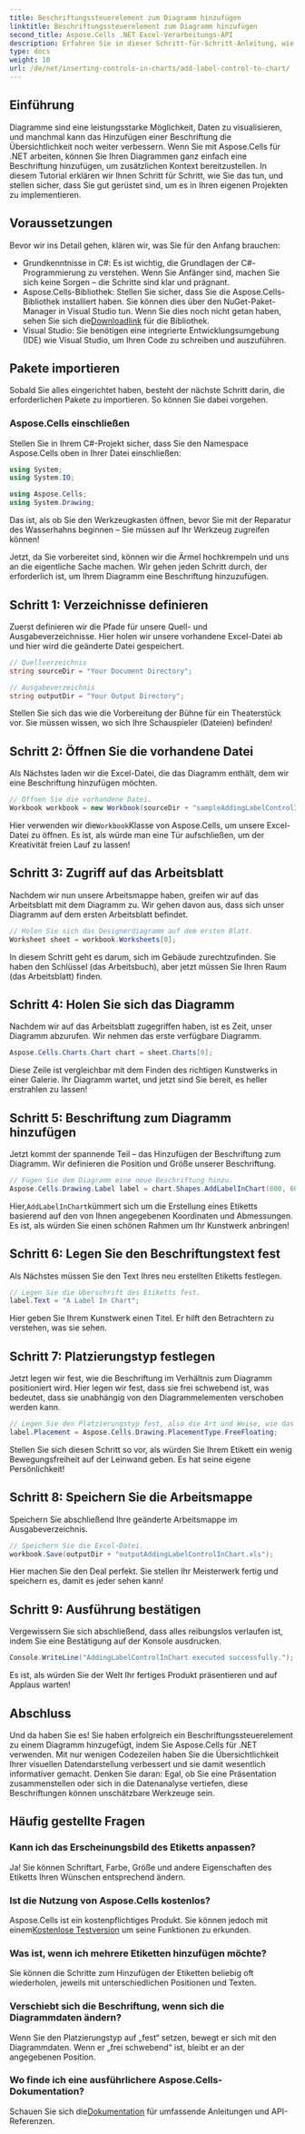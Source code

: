 ```yaml
---
title: Beschriftungssteuerelement zum Diagramm hinzufügen
linktitle: Beschriftungssteuerelement zum Diagramm hinzufügen
second_title: Aspose.Cells .NET Excel-Verarbeitungs-API
description: Erfahren Sie in dieser Schritt-für-Schritt-Anleitung, wie Sie Ihren Diagrammen in Aspose.Cells für .NET ein Beschriftungssteuerelement hinzufügen. Verbessern Sie Ihre Datenvisualisierung.
type: docs
weight: 10
url: /de/net/inserting-controls-in-charts/add-label-control-to-chart/
---
```

## Einführung

Diagramme sind eine leistungsstarke Möglichkeit, Daten zu visualisieren, und manchmal kann das Hinzufügen einer Beschriftung die Übersichtlichkeit noch weiter verbessern. Wenn Sie mit Aspose.Cells für .NET arbeiten, können Sie Ihren Diagrammen ganz einfach eine Beschriftung hinzufügen, um zusätzlichen Kontext bereitzustellen. In diesem Tutorial erklären wir Ihnen Schritt für Schritt, wie Sie das tun, und stellen sicher, dass Sie gut gerüstet sind, um es in Ihren eigenen Projekten zu implementieren.

## Voraussetzungen

Bevor wir ins Detail gehen, klären wir, was Sie für den Anfang brauchen:

- Grundkenntnisse in C#: Es ist wichtig, die Grundlagen der C#-Programmierung zu verstehen. Wenn Sie Anfänger sind, machen Sie sich keine Sorgen – die Schritte sind klar und prägnant.
-  Aspose.Cells-Bibliothek: Stellen Sie sicher, dass Sie die Aspose.Cells-Bibliothek installiert haben. Sie können dies über den NuGet-Paket-Manager in Visual Studio tun. Wenn Sie dies noch nicht getan haben, sehen Sie sich die[Downloadlink](https://releases.aspose.com/cells/net/) für die Bibliothek.
- Visual Studio: Sie benötigen eine integrierte Entwicklungsumgebung (IDE) wie Visual Studio, um Ihren Code zu schreiben und auszuführen.

## Pakete importieren

Sobald Sie alles eingerichtet haben, besteht der nächste Schritt darin, die erforderlichen Pakete zu importieren. So können Sie dabei vorgehen.

### Aspose.Cells einschließen

Stellen Sie in Ihrem C#-Projekt sicher, dass Sie den Namespace Aspose.Cells oben in Ihrer Datei einschließen:

```csharp
using System;
using System.IO;

using Aspose.Cells;
using System.Drawing;
```

Das ist, als ob Sie den Werkzeugkasten öffnen, bevor Sie mit der Reparatur des Wasserhahns beginnen – Sie müssen auf Ihr Werkzeug zugreifen können!

Jetzt, da Sie vorbereitet sind, können wir die Ärmel hochkrempeln und uns an die eigentliche Sache machen. Wir gehen jeden Schritt durch, der erforderlich ist, um Ihrem Diagramm eine Beschriftung hinzuzufügen.

## Schritt 1: Verzeichnisse definieren

Zuerst definieren wir die Pfade für unsere Quell- und Ausgabeverzeichnisse. Hier holen wir unsere vorhandene Excel-Datei ab und hier wird die geänderte Datei gespeichert.

```csharp
// Quellverzeichnis
string sourceDir = "Your Document Directory";

// Ausgabeverzeichnis
string outputDir = "Your Output Directory";
```

Stellen Sie sich das wie die Vorbereitung der Bühne für ein Theaterstück vor. Sie müssen wissen, wo sich Ihre Schauspieler (Dateien) befinden!

## Schritt 2: Öffnen Sie die vorhandene Datei

Als Nächstes laden wir die Excel-Datei, die das Diagramm enthält, dem wir eine Beschriftung hinzufügen möchten. 

```csharp
// Öffnen Sie die vorhandene Datei.
Workbook workbook = new Workbook(sourceDir + "sampleAddingLabelControlInChart.xls");
```

 Hier verwenden wir die`Workbook`Klasse von Aspose.Cells, um unsere Excel-Datei zu öffnen. Es ist, als würde man eine Tür aufschließen, um der Kreativität freien Lauf zu lassen!

## Schritt 3: Zugriff auf das Arbeitsblatt

Nachdem wir nun unsere Arbeitsmappe haben, greifen wir auf das Arbeitsblatt mit dem Diagramm zu. Wir gehen davon aus, dass sich unser Diagramm auf dem ersten Arbeitsblatt befindet.

```csharp
// Holen Sie sich das Designerdiagramm auf dem ersten Blatt.
Worksheet sheet = workbook.Worksheets[0];
```

In diesem Schritt geht es darum, sich im Gebäude zurechtzufinden. Sie haben den Schlüssel (das Arbeitsbuch), aber jetzt müssen Sie Ihren Raum (das Arbeitsblatt) finden.

## Schritt 4: Holen Sie sich das Diagramm

Nachdem wir auf das Arbeitsblatt zugegriffen haben, ist es Zeit, unser Diagramm abzurufen. Wir nehmen das erste verfügbare Diagramm.

```csharp
Aspose.Cells.Charts.Chart chart = sheet.Charts[0];
```

Diese Zeile ist vergleichbar mit dem Finden des richtigen Kunstwerks in einer Galerie. Ihr Diagramm wartet, und jetzt sind Sie bereit, es heller erstrahlen zu lassen!

## Schritt 5: Beschriftung zum Diagramm hinzufügen

Jetzt kommt der spannende Teil – das Hinzufügen der Beschriftung zum Diagramm. Wir definieren die Position und Größe unserer Beschriftung.

```csharp
// Fügen Sie dem Diagramm eine neue Beschriftung hinzu.
Aspose.Cells.Drawing.Label label = chart.Shapes.AddLabelInChart(600, 600, 350, 900);
```

 Hier,`AddLabelInChart`kümmert sich um die Erstellung eines Etiketts basierend auf den von Ihnen angegebenen Koordinaten und Abmessungen. Es ist, als würden Sie einen schönen Rahmen um Ihr Kunstwerk anbringen!

## Schritt 6: Legen Sie den Beschriftungstext fest

Als Nächstes müssen Sie den Text Ihres neu erstellten Etiketts festlegen. 

```csharp
// Legen Sie die Überschrift des Etiketts fest.
label.Text = "A Label In Chart";
```

Hier geben Sie Ihrem Kunstwerk einen Titel. Er hilft den Betrachtern zu verstehen, was sie sehen.

## Schritt 7: Platzierungstyp festlegen

Jetzt legen wir fest, wie die Beschriftung im Verhältnis zum Diagramm positioniert wird. Hier legen wir fest, dass sie frei schwebend ist, was bedeutet, dass sie unabhängig von den Diagrammelementen verschoben werden kann.

```csharp
// Legen Sie den Platzierungstyp fest, also die Art und Weise, wie das Etikett an die Zellen angehängt wird.
label.Placement = Aspose.Cells.Drawing.PlacementType.FreeFloating; 
```

Stellen Sie sich diesen Schritt so vor, als würden Sie Ihrem Etikett ein wenig Bewegungsfreiheit auf der Leinwand geben. Es hat seine eigene Persönlichkeit!

## Schritt 8: Speichern Sie die Arbeitsmappe

Speichern Sie abschließend Ihre geänderte Arbeitsmappe im Ausgabeverzeichnis. 

```csharp
// Speichern Sie die Excel-Datei.
workbook.Save(outputDir + "outputAddingLabelControlInChart.xls");
```

Hier machen Sie den Deal perfekt. Sie stellen Ihr Meisterwerk fertig und speichern es, damit es jeder sehen kann!

## Schritt 9: Ausführung bestätigen

Vergewissern Sie sich abschließend, dass alles reibungslos verlaufen ist, indem Sie eine Bestätigung auf der Konsole ausdrucken.

```csharp
Console.WriteLine("AddingLabelControlInChart executed successfully.");
```

Es ist, als würden Sie der Welt Ihr fertiges Produkt präsentieren und auf Applaus warten!

## Abschluss

Und da haben Sie es! Sie haben erfolgreich ein Beschriftungssteuerelement zu einem Diagramm hinzugefügt, indem Sie Aspose.Cells für .NET verwenden. Mit nur wenigen Codezeilen haben Sie die Übersichtlichkeit Ihrer visuellen Datendarstellung verbessert und sie damit wesentlich informativer gemacht. Denken Sie daran: Egal, ob Sie eine Präsentation zusammenstellen oder sich in die Datenanalyse vertiefen, diese Beschriftungen können unschätzbare Werkzeuge sein.

## Häufig gestellte Fragen

### Kann ich das Erscheinungsbild des Etiketts anpassen?
Ja! Sie können Schriftart, Farbe, Größe und andere Eigenschaften des Etiketts Ihren Wünschen entsprechend ändern.

### Ist die Nutzung von Aspose.Cells kostenlos?
 Aspose.Cells ist ein kostenpflichtiges Produkt. Sie können jedoch mit einem[Kostenlose Testversion](https://releases.aspose.com/) um seine Funktionen zu erkunden.

### Was ist, wenn ich mehrere Etiketten hinzufügen möchte?
Sie können die Schritte zum Hinzufügen der Etiketten beliebig oft wiederholen, jeweils mit unterschiedlichen Positionen und Texten.

### Verschiebt sich die Beschriftung, wenn sich die Diagrammdaten ändern?
Wenn Sie den Platzierungstyp auf „fest“ setzen, bewegt er sich mit den Diagrammdaten. Wenn er „frei schwebend“ ist, bleibt er an der angegebenen Position.

### Wo finde ich eine ausführlichere Aspose.Cells-Dokumentation?
 Schauen Sie sich die[Dokumentation](https://reference.aspose.com/cells/net/) für umfassende Anleitungen und API-Referenzen.
